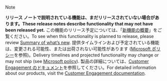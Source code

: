  > [!NOTE]
 >  <span data-ttu-id="ab2a0-101">**リリース ノートで説明されている機能は、まだリリースされていない場合があります。**</span><span class="sxs-lookup"><span data-stu-id="ab2a0-101">**These release notes describe functionality that may not have been released yet.**</span></span>
<span data-ttu-id="ab2a0-102">この機能のリリース予定については、「[新機能の概要](/business-applications-release-notes/October18/service/customer-service-core-release-notes/unified-service-desk/planned-features)」をご覧ください。</span><span class="sxs-lookup"><span data-stu-id="ab2a0-102">To see when this functionality is planned to release, please review [Summary of what’s new](/business-applications-release-notes/October18/service/customer-service-core-release-notes/unified-service-desk/planned-features).</span></span> <span data-ttu-id="ab2a0-103">提供タイムラインおよび予定されている機能は、変更される可能性、または出荷されない可能性があります ([Microsoft ポリシー](https://go.microsoft.com/fwlink/p/?linkid=2007332)を参照)。</span><span class="sxs-lookup"><span data-stu-id="ab2a0-103">Delivery timelines and projected functionality may change or may not ship (see [Microsoft policy](https://go.microsoft.com/fwlink/p/?linkid=2007332)).</span></span> <span data-ttu-id="ab2a0-104">製品の詳細については、[Customer Engagement のドキュメント](https://docs.microsoft.com/dynamics365/#pivot=business-apps&panel=customer-engagement)を参照してください。</span><span class="sxs-lookup"><span data-stu-id="ab2a0-104">For detailed information about our products, visit the [Customer Engagement documentation](https://docs.microsoft.com/dynamics365/#pivot=business-apps&panel=customer-engagement).</span></span>

